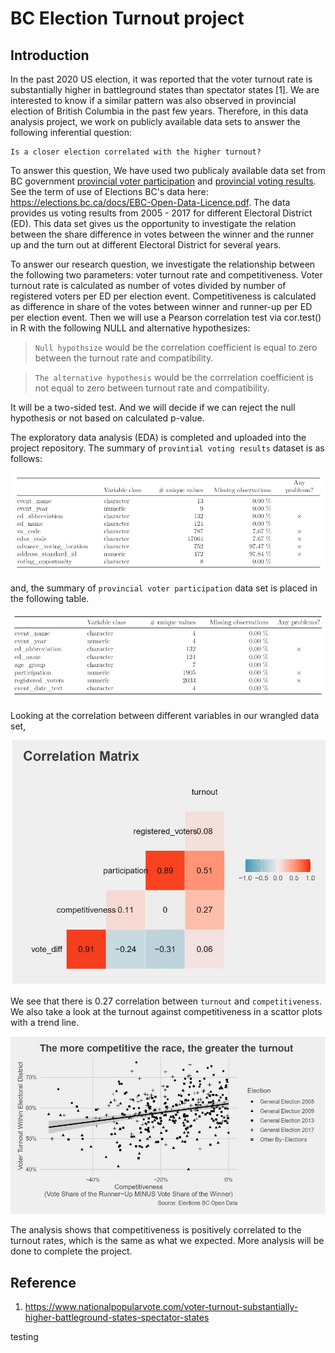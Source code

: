 # BC Election Turnout project

## Introduction

In the past 2020 US election, it was reported that the voter turnout rate is substantially higher in battleground states than spectator states [1]. We are interested to know if a similar pattern was also observed in provincial election of British Columbia in the past few years. Therefore, in this data analysis project, we work on publicly available data sets to answer the following inferential question:

    Is a closer election correlated with the higher turnout?

To answer this question, We have used two publicaly available data set from BC government [provincial voter participation](https://catalogue.data.gov.bc.ca/dataset/6d9db663-8c30-43ec-922b-d541d22e634f/resource/646530d4-078c-4815-8452-c75639962bb4/download/provincial_voter_participation_by_age_group.csv) and [provincial voting results](https://catalogue.data.gov.bc.ca/dataset/44914a35-de9a-4830-ac48-870001ef8935/resource/fb40239e-b718-4a79-b18f-7a62139d9792/download/provincial_voting_results.csv).  See the term of use of Elections BC's data here: https://elections.bc.ca/docs/EBC-Open-Data-Licence.pdf. The data provides us voting results from 2005 - 2017 for different Electoral District (ED). This data set gives us the opportunity to investigate the relation between the share difference in votes between the winner and the runner up and the turn out at different Electoral District for several years.

To answer our research question, we investigate the relationship between the following two parameters: voter turnout rate and competitiveness. Voter turnout rate is calculated as number of votes divided by number of registered voters per ED per election event. Competitiveness is calculated as difference in share of the votes between winner and runner-up per ED per election event. Then we will use a Pearson correlation test via cor.test() in R with the following NULL and alternative hypothesizes:
 > `Null hypothsize` would be the correlation coefficient is equal to zero between the turnout rate and compatibility. 

> `The alternative hypothesis` would be the corrrelation coefficient is not equal to zero between turnout rate and compatibility. 

It will be a two-sided test. And we will decide if we can reject the null hypothesis or not based on calculated p-value.

The exploratory data analysis (EDA) is completed and uploaded into the project repository. The summary of `provintial voting results` dataset is as follows:

![](EDA_fig/provintial_voting_results_EDA.JPG)

and, the summary of `provincial voter participation` data set is placed in the following table.

![](EDA_fig/provincial_voter_participation_EDA.JPG)

Looking at the correlation between different variables in our wrangled data set, 

![](EDA_fig/Correlation_coefficient.JPG)

We see that there is 0.27 correlation between `turnout` and `competitiveness`. We also take a look at the turnout against competitiveness in a scattor plots with a trend line. 

 ![](EDA_fig/scatter_plot.JPG)

 The analysis shows that competitiveness is positively correlated to the turnout rates, which is the same as what we expected. More analysis will be done to complete the project.

## Reference
1. https://www.nationalpopularvote.com/voter-turnout-substantially-higher-battleground-states-spectator-states

testing